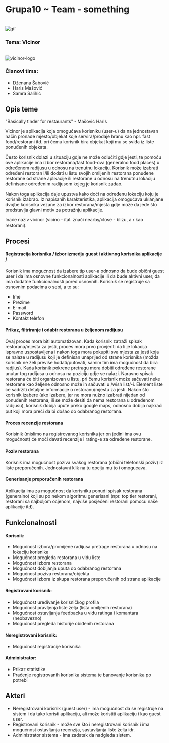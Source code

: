 ﻿# Grupa10 ~ Team - something

\
![gif](https://media.giphy.com/media/l41YzQX6Zf3YgT4Ri/giphy.gif)


### Tema: Vicinor
\
![vicinor-logo](https://user-images.githubusercontent.com/37186899/37522627-c259062e-2924-11e8-9f06-1c6eb6394c94.png)

### Članovi tima:
- Dženana Šabović
- Haris Mašović 
- Samra Salihić

## Opis teme

"Basically tinder for restaurants" - Mašović Haris

Vicinor je aplikacija koja omogućava korisniku (user-u) da na jednostavan način pronađe mjesto/objekat koje servira/prodaje hranu kao npr. fast food/restorani itd. pri čemu korisnik bira objekat koji mu se sviđa iz liste ponuđenih objekata.

Često korisnik dolazi u situaciju gdje ne može odlučiti gdje jesti, te pomoću ove aplikacije ima izbor restorana/fast food-ova (generalno food places) u određenom radijusu u odnosu na trenutnu lokaciju. Korisnik može izabrati određeni restoran i/ili dodati u listu svojih omiljenih restorana ponuđene restorane od strane aplikacije ili restorane u odnosu na trenutnu lokaciju definisane određenim radijusom kojeg je korisnik zadao. 

Nakon toga aplikacija daje upustva kako doći na određenu lokaciju koju je korisnik izabrao. Iz napisanih karakteristika, aplikacija omogućava uklanjane dvojbe korisnika vezane za izbor restorana/mjesta gdje može da jede što predstavlja glavni motiv za potražnju aplikacije.

Inače naziv vicinor (vicino - ital. znači nearby/close - blizu, a r kao restorani).

## Procesi

#### Registracija korisnika / izbor izmedju guest i aktivnog korisnika aplikacije /
Korisnik ima mogućnost da izabere tip user-a odnosno da bude obični guest user i da ima osnovne funkcionalnosti aplikacije ili da bude aktivni user, da ima dodatne funkcionalnosti pored osnovnih. 
Korisnik se registruje sa osnovnim podacima o sebi, a to su:
* Ime
* Prezime
* E-mail
* Password
* Kontakt telefon

#### Prikaz, filtriranje i odabir restorana u željenom radijusu
Ovaj proces mora biti automatizovan. Kada korisnik zatraži spisak restorana/mjesta za jesti, proces mora prvo provjeriti da li je lokacija ispravno uspostavljena i nakon toga mora pokupiti sva mjesta za jesti koja se nalaze u radijusu koji je definisan unaprijed od strane korisnika (možda korisnik ne želi previše hodati/putovati, samim tim ima mogućnost da bira radjius).
Kada korisnik pokrene pretragu mora dobiti određene restorane unutar tog radijusa u odnosu na poziciju gdje se nalazi. Naravno spisak restorana će biti organizovan u listu, pri čemu korisnik može sačuvati neke restorane kao željene odnosno može ih sačuvati u /wish list/-i. Element liste će sadržiti detaljne informacije o restoranu/mjestu za jesti. Nakon što korisnik izabere (ako izabere, jer ne mora nužno izabrati nijedan od ponuđenih restorana, ili se može desiti da nema restorana u određenom radijusu), korisnik dobija upute preko google maps, odnosno dobija najkraći put koji mora preći da bi došao do odabranog restorana.

#### Proces recenzije restorana
Korisinik (mislimo na registrovanog korisnika jer on jedini ima ovu mogućnost) će moći davati recenzije i rating-e za određene restorane. 

#### Poziv restorana
Korisnik ima mogućnost poziva svakog restorana (obični telefonski poziv) iz liste preporučenih. Jednostavni klik na tu opciju mu to i omogućava.

#### Generisanje preporučenih restorana
Aplikacija ima za mogućnost da korisniku ponudi spisak restorana (generalno) koji su po nekom algoritmu generisani (npr. top tier restorani, restorani sa najboljom ocjenom, najviše posjećeni restorani pomoću naše aplikacije itd).


## Funkcionalnosti

#### Korisnik:
* Mogućnost izbora/promijene radijusa pretrage restorana u odnosu na lokaciju korisnika
* Mogućnost pregleda restorana u vidu liste
* Mogućnost izbora restorana
* Mogućnost dobijanja uputa do odabranog restorana
* Mogućnost poziva restorana/objekta
* Mogućnost izbora iz skupa restorana preporučenih od strane aplikacije

#### Registrovani korisnik:
* Mogućnost uređivanje korisničkog profila
* Mogućnost pravljenja liste želja (lista omiljenih restorana)
* Mogućnost ostavljanja feedbacka u vidu ratinga i komantara (neobavezno)
* Mogućnost pregleda historije obiđenih restorana

#### Neregistrovani korisnik: 
* Mogućnost registracije korisnika

#### Administrator:
* Prikaz statistike
* Praćenje registrovanih korisnika sistema te banovanje korisnika po potrebi

## Akteri

- Neregistrovani korisnik (guest user) - ima mogućnost da se registruje na sistem i da tako koristi aplikaciju, ali može koristiti aplikaciju i kao guest user.
- Registrovani korisnik - može sve što i neregistrovani korisnik i ima mogućnost ostavljanja recenzija, sastavljanja liste želja idr. 
- Administrator sistema - Ima zadatak da nadgleda sistem.

